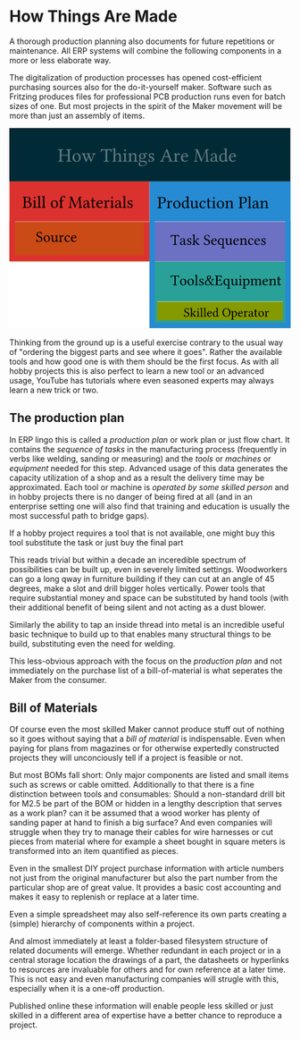 How Things Are Made
===================

A thorough production planning also documents for future repetitions or maintenance. All ERP systems will combine the following components in a more or less elaborate way.

The digitalization of production processes has opened cost-efficient purchasing sources also for the do-it-yourself maker. Software such as Fritzing produces files for professional PCB production runs even for batch sizes of one. But most projects in the spirit of the Maker movement will be more than just an assembly of items.

![How Things Are Made](./HowThingsAremade.png)

Thinking from the ground up is a useful exercise contrary to the usual way of "ordering the biggest parts and see where it goes". Rather the available tools and how good one is with them should be the first focus. As with all hobby projects this is also perfect to learn a new tool or an advanced usage, YouTube has tutorials where even seasoned experts may always learn a new trick or two.

The production plan
-------------------

In ERP lingo this is called a *production plan* or work plan or just flow chart. It contains the *sequence of tasks* in the manufacturing process (frequently in verbs like welding, sanding or measuring) and the *tools* or *machines* or *equipment* needed for this step. Advanced usage of this data generates the capacity utilization of a shop and as a result the delivery time may be approximated. Each tool or machine is *operated by some skilled person* and in hobby projects there is no danger of being fired at all (and in an enterprise setting one will also find that training and education is usually the most successful path to bridge gaps).

If a hobby project requires a tool that is not available, one might
buy this tool
substitute the task
or just buy the final part

This reads trivial but within a decade an inceredible spectrum of possibilities can be built up, even in severely limited settings. Woodworkers can go a long qway in furniture building if they can cut at an angle of 45 degrees, make a slot and drill bigger holes vertically. Power tools that require substantial money and space can be substituted by hand tools (with their additional benefit of being silent and not acting as a dust blower.

Similarly the ability to tap an inside thread into metal is an incredible useful basic technique to build up to that enables many structural things to be build, substituting even the need for welding.

This less-obvious approach with the focus on the *production plan* and not immediately on the purchase list of a bill-of-material is what seperates the Maker from the consumer.

Bill of Materials
-----------------

Of course even the most skilled Maker cannot produce stuff out of nothing so it goes without saying that a *bill of material* is indispensable. Even when paying for plans from magazines or for otherwise expertedly constructed projects they will unconciously tell if a project is feasible or not.

But most BOMs fall short: Only major components are listed and small items such as screws or cable omitted. Additionally to that there is a fine distinction between tools and consumables: Should a non-standard drill bit for M2.5 be part of the BOM or hidden in a lengthy description that serves as a work plan? can it be assumed that a wood worker has plenty of sanding paper at hand to finish a big surface? And even companies will struggle when they try to manage their cables for wire harnesses or cut pieces from material where for example a sheet bought in square meters is transformed into an item quantified as pieces.

Even in the smallest DIY project purchase information with article numbers not just from the original manufacturer but also the part number from the particular shop are of great value. It provides a basic cost accounting and makes it easy to replenish or replace at a later time.

Even a simple spreadsheet may also self-reference its own parts creating a (simple) hierarchy of components within a project.

And almost immediately at least a folder-based filesystem structure of related documents will emerge. Whether redundant in each project or in a central storage location the drawings of a part, the datasheets or hyperlinks to resources are invaluable for others and for own reference at a later time. This is not easy and even manufacturing companies will strugle with this, especially when it is a one-off production.

Published online these information will enable people less skilled or just skilled in a different area of expertise have a better chance to reproduce a project.
